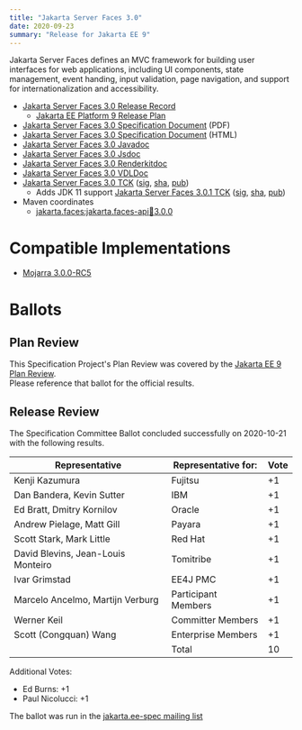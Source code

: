 ```yaml
---
title: "Jakarta Server Faces 3.0"
date: 2020-09-23
summary: "Release for Jakarta EE 9"
---
```

Jakarta Server Faces defines an MVC framework for building user interfaces for web applications,
including UI components, state management, event handing, input validation, page navigation, and
support for internationalization and accessibility.

* [Jakarta Server Faces 3.0 Release Record](https://projects.eclipse.org/projects/ee4j.faces/releases/3.0.0/plan)
  * [Jakarta EE Platform 9 Release Plan](https://eclipse-ee4j.github.io/jakartaee-platform/jakartaee9/JakartaEE9ReleasePlan)
* [Jakarta Server Faces 3.0 Specification Document](./jakarta-faces-3.0.pdf) (PDF)
* [Jakarta Server Faces 3.0 Specification Document](./jakarta-faces-3.0.html) (HTML)
* [Jakarta Server Faces 3.0 Javadoc](./apidocs)
* [Jakarta Server Faces 3.0 Jsdoc](./jsdoc)
* [Jakarta Server Faces 3.0 Renderkitdoc](./renderkitdoc)
* [Jakarta Server Faces 3.0 VDLDoc](./vdldoc)
* [Jakarta Server Faces 3.0 TCK](https://download.eclipse.org/jakartaee/faces/3.0/jakarta-faces-tck-3.0.0.zip)  ([sig](https://download.eclipse.org/jakartaee/faces/3.0/jakarta-faces-tck-3.0.0.zip.sig),  [sha](https://download.eclipse.org/jakartaee/faces/3.0/jakarta-faces-tck-3.0.0.zip.sha256),  [pub](https://raw.githubusercontent.com/jakartaee/specification-committee/master/jakartaee-spec-committee.pub))
   * Adds JDK 11 support [Jakarta Server Faces 3.0.1 TCK](https://download.eclipse.org/jakartaee/faces/3.0/jakarta-faces-tck-3.0.1.zip)  ([sig](https://download.eclipse.org/jakartaee/faces/3.0/jakarta-faces-tck-3.0.1.zip.sig),  [sha](https://download.eclipse.org/jakartaee/faces/3.0/jakarta-faces-tck-3.0.1.zip.sha256),  [pub](https://raw.githubusercontent.com/jakartaee/specification-committee/master/jakartaee-spec-committee.pub))
* Maven coordinates
  * [jakarta.faces:jakarta.faces-api:jar:3.0.0](https://search.maven.org/artifact/jakarta.faces/jakarta.faces-api/3.0.0/jar)


# Compatible Implementations

* [Mojarra 3.0.0-RC5](https://github.com/eclipse-ee4j/mojarra/releases/download/3.0.0-RC5-RELEASE/jakarta.faces-3.0.0-RC5.jar)

# Ballots

## Plan Review

[//]: # (For Jakarta EE 9, the Platform Plan Review covered 95% of the Specification Projects.  For those Projects, just use the following statement in this Plan Review section:)

This Specification Project's Plan Review was covered by the [Jakarta EE 9 Plan Review](https://jakarta.ee/specifications/platform/9/).  
Please reference that ballot for the official results.

[//]: # (If your Project was required to do a standalone Plan Review...  You'll need to perform an official Plan Review ballot and record the results here.)

## Release Review

The Specification Committee Ballot concluded successfully on 2020-10-21 with the following results.

| Representative                                      | Representative for: | Vote |
|-----------------------------------------------------|---------------------|------|
| Kenji Kazumura                                      | Fujitsu             |   +1   |
| Dan Bandera, Kevin Sutter                           | IBM                 |   +1   |
| Ed Bratt, Dmitry Kornilov                           | Oracle              |   +1   |
| Andrew Pielage, Matt Gill                           | Payara              |   +1   |
| Scott Stark, Mark Little                            | Red Hat             |   +1   |
| David Blevins, Jean-Louis Monteiro                  | Tomitribe           |   +1   |
| Ivar Grimstad                                       | EE4J PMC            |   +1   |
| Marcelo Ancelmo, Martijn Verburg                    | Participant Members |   +1   |
| Werner Keil                                         | Committer Members   |   +1   |
| Scott (Congquan) Wang                               | Enterprise Members  |   +1   |
|                                                     | Total               |   10   |

Additional Votes:
- Ed Burns: +1
- Paul Nicolucci: +1


The ballot was run in the [jakarta.ee-spec mailing list](https://www.eclipse.org/lists/jakarta.ee-spec/msg01000.html)
